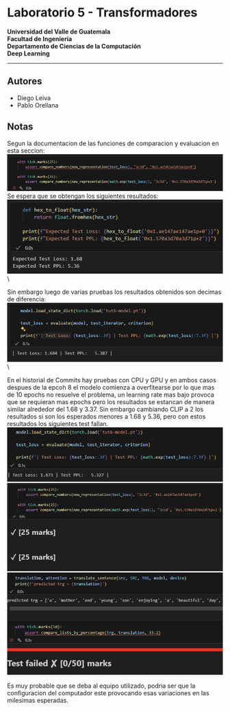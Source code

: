 # Laboratorio 5 - Transformadores
**Universidad del Valle de Guatemala**\
**Facultad de Ingeniería**\
**Departamento de Ciencias de la Computación**\
**Deep Learning**

---

## Autores
- Diego Leiva
- Pablo Orellana

## Notas
Segun la documentacion de las funciones de comparacion y evaluacion
en esta seccion:\
![alt text](image.png)\
Se espera que se obtengan los siguientes resultados:
![alt text](image-1.png)\

Sin embargo luego de varias pruebas los resultados obtenidos son decimas de diferencia:
![alt text](image-2.png)\

En el historial de Commits hay pruebas con CPU y GPU y en ambos casos despues de la epcoh 8 el modelo comienza a overfitearse por lo que mas de 10 epochs no resuelve el problema, un learning rate mas bajo provoca que se requieran mas epochs pero los resultados se estancan de manera similar alrededor del 1.68 y 3.37.
Sin embargo cambiando CLIP a 2 los resultados si son los esperados menores a 1.68 y 5.36, pero con estos resultados los siguientes test fallan.
![alt text](image-3.png)\
![alt text](image-4.png)\
![alt text](image-5.png)

Es muy probable que se deba al equipo utilizado, podria ser que la configuracion del computador este provocando esas variaciones en las milesimas esperadas.
